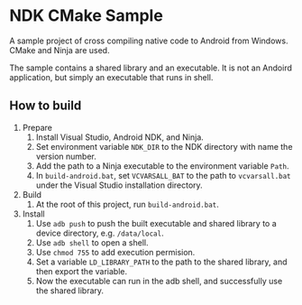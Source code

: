 # NDK CMake Sample

A sample project of cross compiling native code to Android from Windows. CMake and Ninja are used.

The sample contains a shared library and an executable. It is not an Andoird application, but simply an executable that runs in shell.

## How to build

1. Prepare
    1. Install Visual Studio, Android NDK, and Ninja.
    1. Set environment variable `NDK_DIR` to the NDK directory with name the version number.
    1. Add the path to a Ninja executable to the environment variable `Path`.
    1. In `build-android.bat`, set `VCVARSALL_BAT` to the path to `vcvarsall.bat` under the Visual Studio installation directory.
1. Build
    1. At the root of this project, run `build-android.bat`.
1. Install
    1. Use `adb push` to push the built executable and shared library to a device directory, e.g. `/data/local`.
    1. Use `adb shell` to open a shell.
    1. Use `chmod 755` to add execution permision.
    1. Set a variable `LD_LIBRARY_PATH` to the path to the shared library, and then export the variable.
    1. Now the executable can run in the adb shell, and successfully use the shared library.
